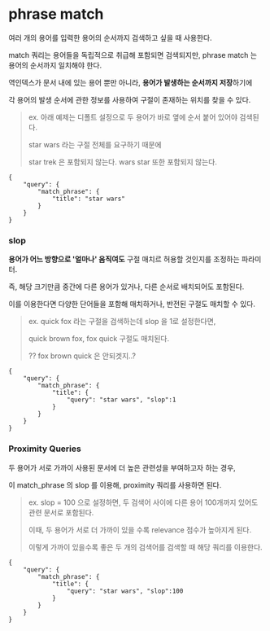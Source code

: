 # phrase match
여러 개의 용어를 입력한 용어의 순서까지 검색하고 싶을 때 사용한다.

match 쿼리는 용어들을 독립적으로 취급해 포함되면 검색되지만, phrase match 는 용어의 순서까지 일치해야 한다.

역인덱스가 문서 내에 있는 용어 뿐만 아니라, **용어가 발생하는 순서까지 저장**하기에 

각 용어의 발생 순서에 관한 정보를 사용하여 구절이 존재하는 위치를 찾을 수 있다.

> ex. 아래 예제는 디폴트 설정으로 두 용어가 바로 옆에 순서 붙어 있어야 검색된다.
> 
> star wars 라는 구절 전체를 요구하기 때문에
> 
> star trek 은 포함되지 않는다. wars star 또한 포함되지 않는다.
~~~
{
    "query": {
        "match_phrase": {
            "title": "star wars"
        }
    }
}
~~~

### slop 

**용어가 어느 방향으로 '얼마나' 움직여도** 구절 매치르 허용할 것인지를 조정하는 파라미터.

즉, 해당 크기만큼 중간에 다른 용어가 있거나, 다른 순서로 배치되어도 포함된다.

이를 이용한다면 다양한 단어들을 포함해 매치하거나, 반전된 구절도 매치할 수 있다.

>ex. quick fox 라는 구절을 검색하는데 slop 을 1로 설정한다면, 
>
>quick brown fox, fox quick 구절도 매치된다. 
>
> ?? fox brown quick 은 안되겟지..?

~~~
{
    "query": {
        "match_phrase": {
            "title": {
                "query": "star wars", "slop":1 
            }
        }
    }
}
~~~

### Proximity Queries

두 용어가 서로 가까이 사용된 문서에 더 높은 관련성을 부여하고자 하는 경우,

이 match_phrase 의 slop 를 이용해, proximity 쿼리를 사용하면 된다.

> ex. slop = 100 으로 설정하면, 두 검색어 사이에 다른 용어 100개까지 있어도 관련 문서로 포함된다.
> 
> 이때, 두 용어가 서로 더 가까이 있을 수록 relevance 점수가 높아지게 된다.
> 
> 이렇게 가까이 있을수록 좋은 두 개의 검색어를 검색할 때 해당 쿼리를 이용한다.

~~~
{
    "query": {
        "match_phrase": {
            "title": {
                "query": "star wars", "slop":100
            }
        }
    }
}
~~~